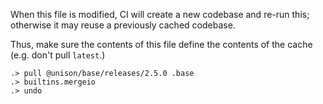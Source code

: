 When this file is modified, CI will create a new codebase and re-run this;
otherwise it may reuse a previously cached codebase.

Thus, make sure the contents of this file define the contents of the cache
(e.g. don't pull `latest`.)

```ucm
.> pull @unison/base/releases/2.5.0 .base
.> builtins.mergeio
.> undo
```
